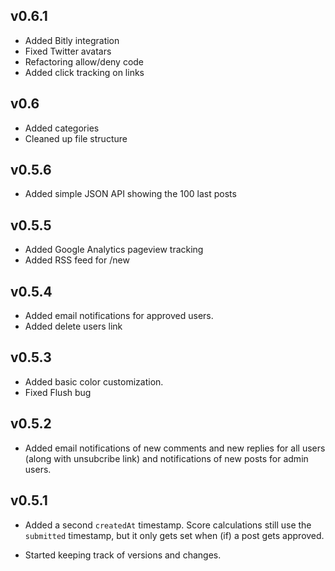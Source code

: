 ## v0.6.1

* Added Bitly integration
* Fixed Twitter avatars
* Refactoring allow/deny code
* Added click tracking on links

## v0.6

* Added categories
* Cleaned up file structure

## v0.5.6

* Added simple JSON API showing the 100 last posts

## v0.5.5

* Added Google Analytics pageview tracking
* Added RSS feed for /new

## v0.5.4

* Added email notifications for approved users.
* Added delete users link

## v0.5.3

* Added basic color customization.
* Fixed Flush bug

## v0.5.2

* Added email notifications of new comments and new replies for all users (along with unsubcribe link) and notifications of new posts for admin users.

## v0.5.1

* Added a second `createdAt` timestamp. Score calculations still use the `submitted` timestamp, but it only gets set when (if) a post gets approved.

* Started keeping track of versions and changes.